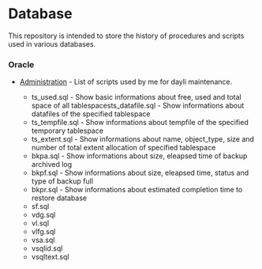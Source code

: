 # Database 
This repository is intended to store the history of procedures and scripts used in various databases.

### Oracle
* [Administration](https://github.com/ralfsilvadba/Database/tree/master/Oracle/Administration) - List of scripts used by me for dayli maintenance.

  * ts_used.sql - Show basic informations about free, used and total space of all tablespacests_datafile.sql - Show informations about datafiles of the specified tablespace
  * ts_tempfile.sql - Show informations about tempfile of the specified temporary tablespace
  * ts_extent.sql  - Show informations about name, object_type, size and number of total extent allocation of specified tablespace
  * bkpa.sql - Show informations about size, eleapsed time of backup archived log
  * bkpf.sql - Show informations about size, eleapsed time, status and type of backup full
  * bkpr.sql - Show informations about estimated completion time to restore database
  * sf.sql
  * vdg.sql
  * vl.sql
  * vlfg.sql
  * vsa.sql
  * vsqlid.sql
  * vsqltext.sql
  


